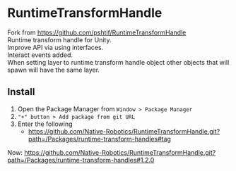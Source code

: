 # RuntimeTransformHandle

Fork from https://github.com/pshtif/RuntimeTransformHandle \
Runtime transform handle for Unity. \
Improve API via using interfaces. \
Interact events added. \
When setting layer to runtime transform handle object
other objects that will spawn will have the same layer. 

## Install

1. Open the Package Manager from `Window > Package Manager`
2. `"+" button > Add package from git URL`
3. Enter the following
   * https://github.com/Native-Robotics/RuntimeTransformHandle.git?path=/Packages/runtime-transform-handles#tag

Now: https://github.com/Native-Robotics/RuntimeTransformHandle.git?path=/Packages/runtime-transform-handles#1.2.0
